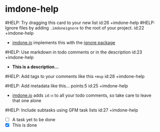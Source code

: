 imdone-help
====
#HELP: Try dragging this card to your new list id:26 +imdone-help
#HELP: Ignore files by adding `.imdoneignore` to the root of your project. id:22 +imdone-help
- [imdone.io](https://imdone.io) implements this with the [ignore package](https://www.npmjs.com/package/ignore)

#HELP: Use markdown in todo comments or in the description id:23 +imdone-help
- **This is a description...**

#HELP: Add tags to your comments like this `+mvp` id:28 +imdone-help

#HELP: Add metadata like this... points:5 id:25 +imdone-help
- [imdone.io](https://imdone.io) adds `id:n` to all your todo comments, so take care to leave that one alone

#HELP: Include subtasks using GFM task lists id:27 +imdone-help
- [ ] A task yet to be done
- [x] This is done
